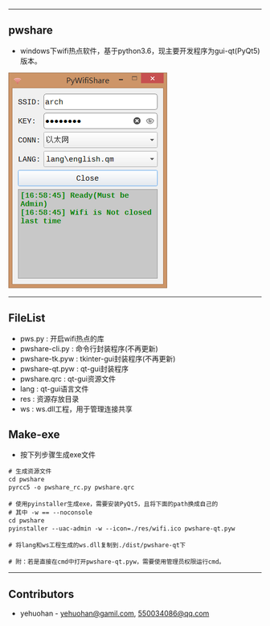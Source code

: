 
---
## pwshare
 - windows下wifi热点软件，基于python3.6，现主要开发程序为gui-qt(PyQt5)版本。

![pwshare-qt](pwshare-qt.png)

---
## FileList
 - pws.py         : 开启wifi热点的库
 - pwshare-cli.py : 命令行封装程序(不再更新)
 - pwshare-tk.pyw : tkinter-gui封装程序(不再更新)
 - pwshare-qt.pyw : qt-gui封装程序
 - pwshare.qrc    : qt-gui资源文件
 - lang           : qt-gui语言文件
 - res			  : 资源存放目录
 - ws			  : ws.dll工程，用于管理连接共享

## Make-exe
 - 按下列步骤生成exe文件

```
# 生成资源文件
cd pwshare
pyrcc5 -o pwshare_rc.py pwshare.qrc

# 使用pyinstaller生成exe，需要安装PyQt5，且将下面的path换成自己的
# 其中 -w == --noconsole
cd pwshare
pyinstaller --uac-admin -w --icon=./res/wifi.ico pwshare-qt.pyw

# 将lang和ws工程生成的ws.dll复制到./dist/pwshare-qt下

# 附：若是直接在cmd中打开pwshare-qt.pyw，需要使用管理员权限运行cmd。
```
 
---
## Contributors 
 - yehuohan - yehuohan@gamil.com, 550034086@qq.com

